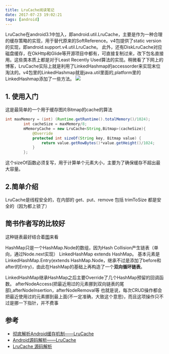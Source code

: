 ```yaml
---
title: LruCache阅读笔记
date: 2017-07-23 19:02:21
tags: [android]
---
```


LruCache在android3.1中加入，即android.util.LruCache，主要是作为一种合理的缓存策略的实现，用于替代原来的SoftReference。v4包提供了static version的实现，即android.support.v4.util.LruCache。
此外，还有DiskLruCache对应磁盘缓存，在OkHttp和Glide等开源项目中都有，可直接复制过来，改下包名直接用。这些类本质上都是对于Least Recently Used算法的实现。稍微看了下网上的博客，LruCache实际上就是利用了LinkedHashmap的accessorder来实现末位淘汰的。v4包里的LinkedHashmap就是java.util里面的,platform里的LinkedHashmap添加了一些方法。
![](https://www.haldir66.ga/static/imgs/e73669d80265feff2adcb227b7113f2d.jpg)
<!--more-->


## 1. 使用入门
这是最简单的一个用于缓存图片Bitmap的cache的算法
```java
int maxMemory = (int) (Runtime.getRuntime().totalMemory()/1024);
        int cacheSize = maxMemory/8;
        mMemoryCache = new LruCache<String,Bitmap>(cacheSize){
            @Override
            protected int sizeOf(String key, Bitmap value) {
                return value.getRowBytes()*value.getHeight()/1024;
            }
        };
```
这个sizeOf函数必须复写，用于计算单个元素大小，主要为了确保缓存不超出最大容量。

## 2.简单介绍
LruCache是线程安全的，在内部的 get、put、remove 包括 trimToSize 都是安全的（因为都上锁了）

## 简书作者写的比较好
这种链表最好结合着[图](http://www.jianshu.com/p/1182237a1940)来看

HashMap只是一个HashMap.Node的数组，因为Hash Collision产生链表（单向，通过Node.next实现）
LinkedHashMap extends HashMap。 基本元素是LinkedHashMap.Entry(extends HashMap.Node，继承不过是添加了before和after的Entry)，由此在HashMap的基础上再构造了一个**双向循环链表**。

LinkedHashMap继承HashMap之后主要Override了几个HashMap预留的回调函数。
afterNodeAccess(把最近用过的元素挪到双向链表的尾部),afterNodeInsertion，afterNodeRemoval等
也就是说，每次CRUD操作都会把最近使用过的元素挪到最上面(不一定准确，大致这个意思)，而且这项操作只不过是挪一下指针，并不费事

## 参考
- [彻底解析Android缓存机制——LruCache](http://www.jianshu.com/p/b49a111147ee)
- [Android源码解析——LruCache](http://www.jianshu.com/p/bdbfdfd0641b)
- [LruCache 源码解析](https://github.com/LittleFriendsGroup/AndroidSdkSourceAnalysis/blob/master/article/LruCache%E6%BA%90%E7%A0%81%E8%A7%A3%E6%9E%90.md)
